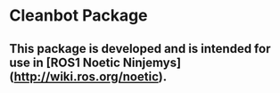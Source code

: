 # Cleanbot Package
## This package is developed and is intended for use in [ROS1 Noetic Ninjemys] (http://wiki.ros.org/noetic).